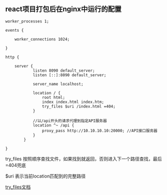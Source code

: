 ## react项目打包后在nginx中运行的配置

```
worker_processes 1;

events {

    worker_connections 1024;

}

http {

    server {
            listen 8090 default_server;
            listen [::]:8090 default_server;

            server_name localhost;

            location / {
                root html;
                index index.html index.htm;
                try_files $uri /index.html =404;
            }
			
			//以/api开头的请求代理到指定API服务器
            location ^~ /api {
                proxy_pass http://10.10.10.10:20000; //API接口服务器
            }
        }

}
```

try_files 按照顺序查找文件，如果找到就返回，否则进入下一个路径查找，最后=404兜底

$uri 表示当前location匹配到的完整路径

[try_files文档](http://nginx.org/en/docs/http/ngx_http_core_module.html#try_files)